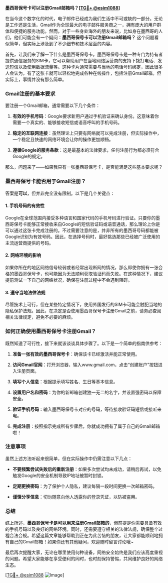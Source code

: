 **墨西哥保号卡可以注册Gmail邮箱吗？[[TG💪+ @esim1088](https://t.me/s/esim1088)]**

在当今这个数字化的时代，电子邮件已经成为我们生活中不可或缺的一部分。无论是工作还是生活，Gmail作为全球最大的电子邮件服务商之一，拥有庞大的用户群体和便捷的服务功能。然而，对于一些身处海外的朋友来说，比如身在墨西哥的人们，他们可能会有一个疑问：**墨西哥保号卡可以注册Gmail邮箱吗？** 这个问题看似简单，但实际上涉及到了不少细节和技术层面的内容。

首先，让我们来了解一下什么是墨西哥保号卡。墨西哥保号卡是一种专门为持有者提供通信服务的SIM卡，它可以帮助用户在当地网络运营商的支持下拨打电话、发送短信以及使用数据流量等。这种卡片通常需要与当地的电话号码绑定，因此很多人会认为，有了这张卡就可以轻松地完成各种在线操作，包括注册Gmail邮箱。但实际上，事情并没有那么简单。

### Gmail注册的基本要求

要注册一个Gmail邮箱，通常需要以下几个条件：

1. **有效的手机号码**：Google要求新用户通过手机验证来确认身份。这意味着你需要一个真实的、能够接收短信或语音呼叫的手机号码。
   
2. **稳定的互联网连接**：虽然理论上只要有网络就可以完成注册，但实际操作中，一个稳定且快速的网络环境会让你的操作更加顺畅。

3. **遵循Google的服务条款**：这是最基本的法律要求，任何注册行为都必须符合Google的规定。

那么，问题来了——如果我只有一张墨西哥保号卡，是否能满足这些基本要求呢？

### 墨西哥保号卡能否用于Gmail注册？

答案是**可以**，但并非完全没有限制。以下是几个关键点：

#### 1. 手机号码的有效性
Google在全球范围内接受多种语言和国家代码的手机号码进行验证。只要你的墨西哥保号卡能够正常接收来自Google的短信验证码或语音通话，那么理论上你是可以通过这张卡完成注册的。不过需要注意的是，并非所有的墨西哥号码都能被Google识别为有效号码。因此，在选择号码时，最好挑选那些已经被广泛使用的主流运营商提供的号码。

#### 2. 网络环境的影响
如果你所在的地区网络信号较弱或者经常出现断网的情况，那么即使你拥有一张合格的墨西哥保号卡，也可能因为无法顺利获取验证码而失败。在这种情况下，建议提前测试一下自己的网络状况，确保在注册过程中不会遇到阻碍。

#### 3. 遵守当地法律法规
尽管技术上可行，但在某些特定情况下，使用外国发行的SIM卡可能会触犯当地的隐私保护法规。因此，在决定是否使用墨西哥保号卡注册Gmail之前，请务必查阅相关法律规定，避免不必要的麻烦。

### 如何正确使用墨西哥保号卡注册Gmail？

既然知道了可行性，接下来就该谈谈具体步骤了。以下是一个简单的指南供参考：

1. **准备一张有效的墨西哥保号卡**：确保该卡已经激活并能正常使用。
   
2. **访问Gmail官网**：打开浏览器，输入www.gmail.com，点击“创建账户”按钮进入注册页面。

3. **填写个人信息**：根据提示填写姓名、生日等基本信息。

4. **设置用户名和密码**：为你的新邮箱创建独一无二的名字，并设置强密码以保障安全。

5. **验证手机号码**：输入墨西哥保号卡对应的号码，等待接收验证码短信或接听来电。

6. **完成注册**：按照指示完成所有步骤后，你就成功拥有了属于自己的Gmail邮箱啦！

### 注意事项

虽然上述方法听起来很简单，但在实际操作中仍需注意以下几点：

- **不要频繁尝试失败后的重新注册**：如果多次尝试均未成功，请稍后再试，以免触发Google的安全机制导致IP地址被暂时封锁。
  
- **定期更换密码**：为了保护个人隐私，建议每隔一段时间更换一次邮箱密码。

- **谨慎分享信息**：切勿随意向他人透露你的登录凭证，以防被盗用。

### 总结

综上所述，**墨西哥保号卡是可以用来注册Gmail邮箱的**，但前提是你需要具备有效的手机号码以及良好的网络环境。同时，还需要遵守相关的法律法规，确保整个过程合法合规。希望这篇文章能够帮助到正在为此苦恼的朋友，让大家都能顺利地拥有自己的Gmail邮箱！如果你还有其他疑问，欢迎随时留言讨论哦~

最后再次提醒大家，无论在哪里使用何种设备，网络安全始终是我们应该高度重视的问题。希望大家能够在享受便利的同时，也时刻保持警惕，共同维护良好的网络生态。

[[TG💪+ @esim1088](https://t.me/s/esim1088) ![Image](https://i.postimg.cc/4NQfJmqS/Snipaste-2025-05-13-00-14-12.png)]